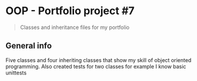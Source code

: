 # OOP - Portfolio project #7
> Classes and inheritance files for my portfolio

## General info
Five classes and four inheriting classes that show my skill of object oriented programming.
Also created tests for two classes for example I know basic unittests

